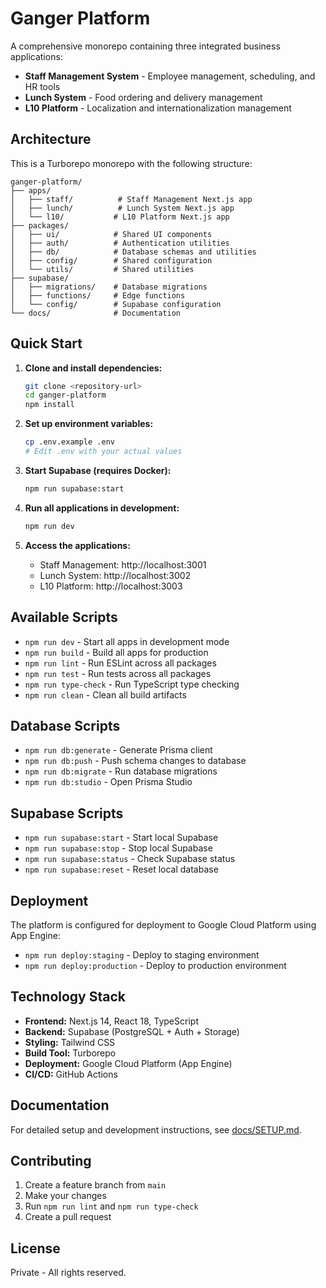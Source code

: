 # Ganger Platform

A comprehensive monorepo containing three integrated business applications:

- **Staff Management System** - Employee management, scheduling, and HR tools
- **Lunch System** - Food ordering and delivery management
- **L10 Platform** - Localization and internationalization management

## Architecture

This is a Turborepo monorepo with the following structure:

```
ganger-platform/
├── apps/
│   ├── staff/          # Staff Management Next.js app
│   ├── lunch/          # Lunch System Next.js app
│   └── l10/           # L10 Platform Next.js app
├── packages/
│   ├── ui/            # Shared UI components
│   ├── auth/          # Authentication utilities
│   ├── db/            # Database schemas and utilities
│   ├── config/        # Shared configuration
│   └── utils/         # Shared utilities
├── supabase/
│   ├── migrations/    # Database migrations
│   ├── functions/     # Edge functions
│   └── config/        # Supabase configuration
└── docs/              # Documentation
```

## Quick Start

1. **Clone and install dependencies:**
   ```bash
   git clone <repository-url>
   cd ganger-platform
   npm install
   ```

2. **Set up environment variables:**
   ```bash
   cp .env.example .env
   # Edit .env with your actual values
   ```

3. **Start Supabase (requires Docker):**
   ```bash
   npm run supabase:start
   ```

4. **Run all applications in development:**
   ```bash
   npm run dev
   ```

5. **Access the applications:**
   - Staff Management: http://localhost:3001
   - Lunch System: http://localhost:3002
   - L10 Platform: http://localhost:3003

## Available Scripts

- `npm run dev` - Start all apps in development mode
- `npm run build` - Build all apps for production
- `npm run lint` - Run ESLint across all packages
- `npm run test` - Run tests across all packages
- `npm run type-check` - Run TypeScript type checking
- `npm run clean` - Clean all build artifacts

## Database Scripts

- `npm run db:generate` - Generate Prisma client
- `npm run db:push` - Push schema changes to database
- `npm run db:migrate` - Run database migrations
- `npm run db:studio` - Open Prisma Studio

## Supabase Scripts

- `npm run supabase:start` - Start local Supabase
- `npm run supabase:stop` - Stop local Supabase
- `npm run supabase:status` - Check Supabase status
- `npm run supabase:reset` - Reset local database

## Deployment

The platform is configured for deployment to Google Cloud Platform using App Engine:

- `npm run deploy:staging` - Deploy to staging environment
- `npm run deploy:production` - Deploy to production environment

## Technology Stack

- **Frontend:** Next.js 14, React 18, TypeScript
- **Backend:** Supabase (PostgreSQL + Auth + Storage)
- **Styling:** Tailwind CSS
- **Build Tool:** Turborepo
- **Deployment:** Google Cloud Platform (App Engine)
- **CI/CD:** GitHub Actions

## Documentation

For detailed setup and development instructions, see [docs/SETUP.md](./docs/SETUP.md).

## Contributing

1. Create a feature branch from `main`
2. Make your changes
3. Run `npm run lint` and `npm run type-check`
4. Create a pull request

## License

Private - All rights reserved.